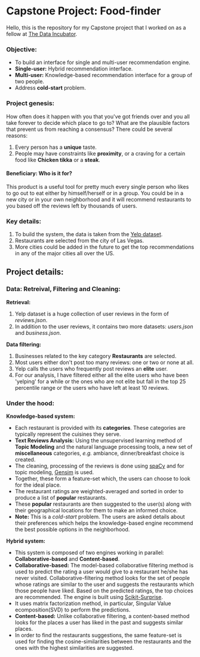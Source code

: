 # Capstone Project: Food-finder

Hello, this is the repository for my Capstone project that I worked on as a fellow at [The Data Incubator](https://www.thedataincubator.com/).



### Objective:
* To build an interface for single and multi-user recommendation engine.
* **Single-user:** Hybrid recommendation interface.
* **Multi-user:** Knowledge-based recommendation interface for a group of two people.
* Address **cold-start** problem.


### Project genesis:
How often does it happen with you that you've got friends over and you all take forever to decide which place to go to? What are the plausible factors that prevent us from reaching a consensus? There could be several reasons: 
1. Every person has a **unique** taste.
2. People may have constraints like **proximity**, or a craving for a certain food like **Chicken tikka** or a **steak**.
 


#### Beneficiary: Who is it for?
This product is a useful tool for pretty much every single person who likes to go out to eat either by himself/herself or in a group.
You could be in a new city or in your own neighborhood and it will recommend restaurants to you based off the reviews left by thousands of users.

### Key details:

1. To build the system, the data is taken from the [Yelp dataset](https://www.yelp.com/dataset).
3. Restaurants are selected from the city of Las Vegas.
4. More cities could be added in the future to get the top recommendations in any of the major cities all over the US. 


## Project details:

### Data: Retreival, Filtering and Cleaning:

**Retrieval:**
1. Yelp dataset is a huge collection of user reviews in the form of *reviews.json*.
2. In addition to the user reviews, it contains two more datasets: *users.json* and *business.json*.

**Data filtering:**
1. Businesses related to the key category **Restaurants** are selected.
2. Most users either don't post too many reviews: one or two or none at all.
3. Yelp calls the users who frequently post reviews an **elite** user.
4. For our analysis, I have filtered either all the elite users who have been 'yelping' for a while or the ones who are not elite but fall in the top 25 percentile range or the users who have left at least 10 reviews.



### Under the hood:
**Knowledge-based system:**
* Each restaurant is provided with its **categories**. These categories are typically represent the cuisines they serve.
* **Text Reviews Analysis:** Using the unsupervised learning method of **Topic Modeling** and the natural language processing tools, a new set of **miscellaneous** categories, *e.g.* ambiance, dinner/breakfast choice is created. 
* The cleaning, processing of the reviews is done using [spaCy](https://spacy.io/) and for topic modeling, [Gensim](https://pypi.org/project/gensim/) is used.
* Together, these form a feature-set which, the users can choose to look for the ideal place. 
* The restaurant ratings are weighted-averaged and sorted in order to produce a list of **popular** restaurants.
* These **popular** restaurants are then suggested to the user(s) along with their geographical locations for them to make an informed choice.
* **Note:** This is a *cold-start* problem. The users are asked details about their preferences which helps the knowledge-based engine recommend the best possible options in the neighborhood. 

**Hybrid system:**
* This system is composed of two engines working in parallel: **Collaborative-based** and **Content-based**.
* **Collaborative-based:** The model-based collaborative filtering method is used to predict the rating a user would give to a restaurant he/she has never visited. Collaborative-filtering method looks for the set of people whose ratings are similar to the user and suggests the restaurants which those people have liked. Based on the predicted ratings, the top choices are recommended. The engine is built using [Scikit-Surprise](http://surpriselib.com/).
* It uses matrix factorization method, in particular, Singular Value ecomposition(SVD) to perform the predictions.
* **Content-based:** Unlike collaborative filtering, a content-based method looks for the places a user has liked in the past and suggests similar places. 
* In order to find the restaurants suggestions, the same feature-set is used for finding the cosine-similarities between the restaurants and the ones with the highest similarities are suggested. 









